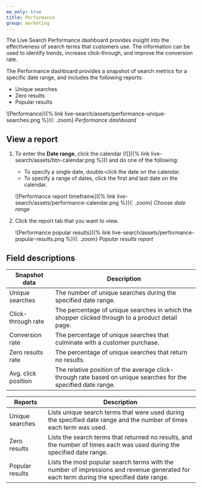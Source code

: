 ```yaml
---
ee_only: true
title: Performance
group: marketing
---
```


The Live Search Performance dashboard provides insight into the effectiveness of search terms that customers use. The information can be used to identify trends, increase click-through, and improve the conversion rate.

The Performance dashboard provides a snapshot of search metrics for a specific date range, and includes the following reports:

- Unique searches
- Zero results
- Popular results

![Performance]({% link live-search/assets/performance-unique-searches.png %}){: .zoom}
_Performance dashboard_

## View a report

1. To enter the **Date range**, click the calendar (![]({% link live-search/assets/btn-calendar.png %})) and do one of the following:

   - To specify a single date, double-click the date on the calendar.
   - To specify a range of dates, click the first and last date on the calendar.

   ![Performance report timeframe]({% link live-search/assets/performance-calendar.png %}){: .zoom}
   _Choose date range_

1. Click the report tab that you want to view.

   ![Performance popular results]({% link live-search/assets/performance-popular-results.png %}){: .zoom}
   _Popular results report_

## Field descriptions

|Snapshot data |Description|
|--- |--- |
|Unique searches |The number of unique searches during the specified date range. |
|Click-through rate|The percentage of unique searches in which the shopper clicked through to a product detail page. |
|Conversion rate |The percentage of unique searches that culminate with a customer purchase. |
|Zero results rate|The percentage of unique searches that return no results. |
|Avg. click position|The relative position of the average click-through rate based on unique searches for the specified date range. |

|Reports |Description|
|--- |--- |
|Unique searches |Lists unique search terms that were used during the specified date range and the number of times each term was used. |
|Zero results |Lists the search terms that returned no results, and the number of times each was used during the specified date range. |
|Popular results |Lists the most popular search terms with the number of impressions and revenue generated for each term during the specified date range. |
